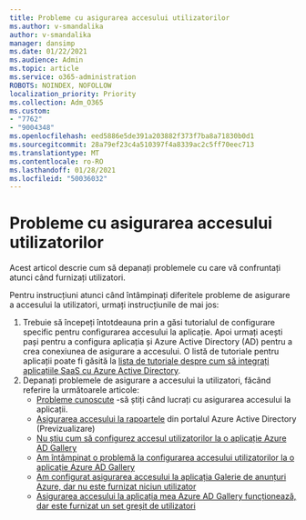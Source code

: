 ```yaml
---
title: Probleme cu asigurarea accesului utilizatorilor
ms.author: v-smandalika
author: v-smandalika
manager: dansimp
ms.date: 01/22/2021
ms.audience: Admin
ms.topic: article
ms.service: o365-administration
ROBOTS: NOINDEX, NOFOLLOW
localization_priority: Priority
ms.collection: Adm_O365
ms.custom:
- "7762"
- "9004348"
ms.openlocfilehash: eed5886e5de391a203882f373f7ba8a71830b0d1
ms.sourcegitcommit: 28a79ef23c4a510397f4a8339ac2c5ff70eec713
ms.translationtype: MT
ms.contentlocale: ro-RO
ms.lasthandoff: 01/28/2021
ms.locfileid: "50036032"
---
```

# <a name="user-provisioning-issues"></a>Probleme cu asigurarea accesului utilizatorilor

Acest articol descrie cum să depanați problemele cu care vă confruntați atunci când furnizați utilizatori.

Pentru instrucțiuni atunci când întâmpinați diferitele probleme de asigurare a accesului la utilizatori, urmați instrucțiunile de mai jos:

1. Trebuie să începeți întotdeauna prin a găsi tutorialul de configurare specific pentru configurarea accesului la aplicație. Apoi urmați acești pași pentru a configura aplicația și Azure Active Directory (AD) pentru a crea conexiunea de asigurare a accesului. O listă de tutoriale pentru aplicații poate fi găsită la [lista de tutoriale despre cum să integrați aplicațiile SaaS cu Azure Active Directory](https://docs.microsoft.com/azure/active-directory/saas-apps/tutorial-list).
2. Depanați problemele de asigurare a accesului la utilizatori, făcând referire la următoarele articole:
    - [Probleme cunoscute](https://docs.microsoft.com/azure/active-directory/app-provisioning/known-issues) -să știți când lucrați cu asigurarea accesului la aplicații.
    - [Asigurarea accesului la rapoartele](https://docs.microsoft.com/azure/active-directory/reports-monitoring/concept-provisioning-logs) din portalul Azure Active Directory (Previzualizare)
    - [Nu știu cum să configurez accesul utilizatorilor la o aplicație Azure AD Gallery](https://docs.microsoft.com/azure/active-directory/app-provisioning/configure-automatic-user-provisioning-portal) 
    - [Am întâmpinat o problemă la configurarea accesului utilizatorilor la o aplicație Azure AD Gallery](https://docs.microsoft.com/azure/active-directory/app-provisioning/application-provisioning-config-problem) 
    - [Am configurat asigurarea accesului la aplicația Galerie de anunțuri Azure, dar nu este furnizat niciun utilizator](https://docs.microsoft.com/azure/active-directory/app-provisioning/application-provisioning-config-problem-no-users-provisioned) 
    - [Asigurarea accesului la aplicația mea Azure AD Gallery funcționează, dar este furnizat un set greșit de utilizatori](https://docs.microsoft.com/azure/active-directory/manage-apps/add-application-portal-assign-users)





